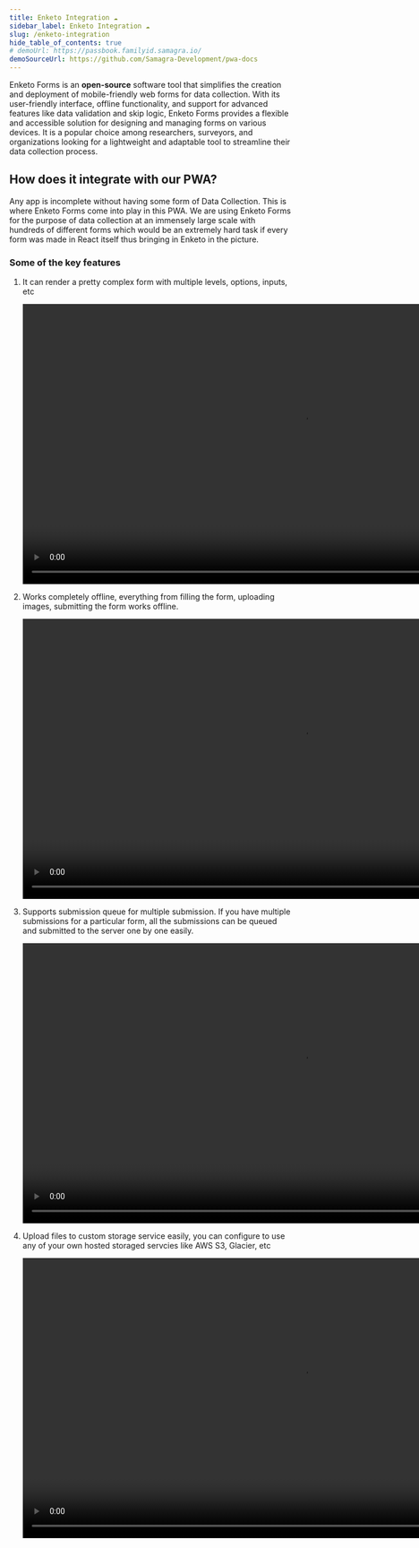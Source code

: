 ```yaml
---
title: Enketo Integration ☁️
sidebar_label: Enketo Integration ☁️
slug: /enketo-integration
hide_table_of_contents: true
# demoUrl: https://passbook.familyid.samagra.io/
demoSourceUrl: https://github.com/Samagra-Development/pwa-docs
---
```


<head>
  <title>Enketo Integration ☁️</title>
  <meta name="description" />
</head>

Enketo Forms is an <b>open-source</b> software tool that simplifies the creation and deployment of mobile-friendly web forms for data collection. With its user-friendly interface, offline functionality, and support for advanced features like data validation and skip logic, Enketo Forms provides a flexible and accessible solution for designing and managing forms on various devices. It is a popular choice among researchers, surveyors, and organizations looking for a lightweight and adaptable tool to streamline their data collection process.

## How does it integrate with our PWA?
Any app is incomplete without having some form of Data Collection. This is where Enketo Forms come into play in this PWA. We are using Enketo Forms for the purpose of data collection at an immensely large scale with hundreds of different forms which would be an extremely hard task if every form was made in React itself thus bringing in Enketo in the picture.

### Some of the key features

1. It can render a pretty complex form with multiple levels, options, inputs, etc

    <video height='500' controls autoplay >
      <source src="/assets/enketo-1.mp4" type="video/mp4" />
    </video>

2. Works completely offline, everything from filling the form, uploading images, submitting the form works offline.

    <video height='500' controls autoplay >
      <source src="/assets/enketo-3.mp4" type="video/mp4" />
    </video>

3. Supports submission queue for multiple submission. If you have multiple submissions for a particular form, all the submissions can be queued and submitted to the server one by one easily.

    <video height='500' controls autoplay >
      <source src="/assets/enketo-4.mp4" type="video/mp4" />
    </video>

4. Upload files to custom storage service easily, you can configure to use any of your own hosted storaged servcies like AWS S3, Glacier, etc

    <video height='500' controls autoplay >
      <source src="/assets/enketo-5.mp4" type="video/mp4" />
    </video>